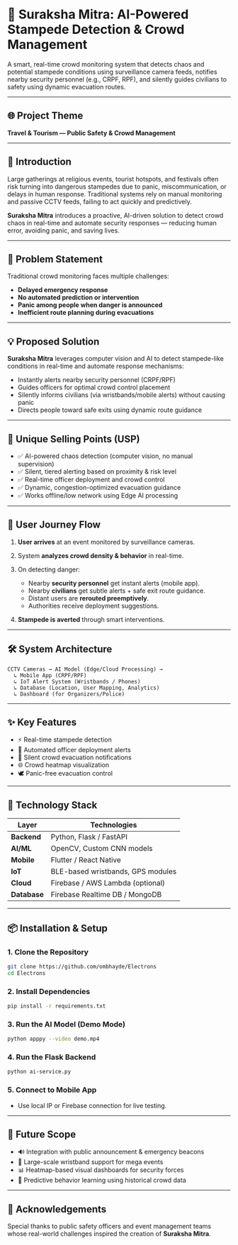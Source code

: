 # 🚨 Suraksha Mitra: AI-Powered Stampede Detection & Crowd Management

A smart, real-time crowd monitoring system that detects chaos and potential stampede conditions using surveillance camera feeds, notifies nearby security personnel (e.g., CRPF, RPF), and silently guides civilians to safety using dynamic evacuation routes.

---

## 🌐 Project Theme

**Travel & Tourism — Public Safety & Crowd Management**

---

## 📖 Introduction

Large gatherings at religious events, tourist hotspots, and festivals often risk turning into dangerous stampedes due to panic, miscommunication, or delays in human response. Traditional systems rely on manual monitoring and passive CCTV feeds, failing to act quickly and predictively.

**Suraksha Mitra** introduces a proactive, AI-driven solution to detect crowd chaos in real-time and automate security responses — reducing human error, avoiding panic, and saving lives.

---

## 🚨 Problem Statement

Traditional crowd monitoring faces multiple challenges:

* **Delayed emergency response**
* **No automated prediction or intervention**
* **Panic among people when danger is announced**
* **Inefficient route planning during evacuations**

---

## 💡 Proposed Solution

**Suraksha Mitra** leverages computer vision and AI to detect stampede-like conditions in real-time and automate response mechanisms:

* Instantly alerts nearby security personnel (CRPF/RPF)
* Guides officers for optimal crowd control placement
* Silently informs civilians (via wristbands/mobile alerts) without causing panic
* Directs people toward safe exits using dynamic route guidance

---

## 🔑 Unique Selling Points (USP)

* ✅ AI-powered chaos detection (computer vision, no manual supervision)
* ✅ Silent, tiered alerting based on proximity & risk level
* ✅ Real-time officer deployment and crowd control
* ✅ Dynamic, congestion-optimized evacuation guidance
* ✅ Works offline/low network using Edge AI processing

---

## 🧭 User Journey Flow

1. **User arrives** at an event monitored by surveillance cameras.
2. System **analyzes crowd density & behavior** in real-time.
3. On detecting danger:

   * Nearby **security personnel** get instant alerts (mobile app).
   * Nearby **civilians** get subtle alerts + safe exit route guidance.
   * Distant users are **rerouted preemptively**.
   * Authorities receive deployment suggestions.
4. **Stampede is averted** through smart interventions.

---

## 🛠️ System Architecture

```
CCTV Cameras → AI Model (Edge/Cloud Processing) →
  ↳ Mobile App (CRPF/RPF)
  ↳ IoT Alert System (Wristbands / Phones)
  ↳ Database (Location, User Mapping, Analytics)
  ↳ Dashboard (for Organizers/Police)
```

---

## ✨ Key Features

* ⚡ Real-time stampede detection
* 🚓 Automated officer deployment alerts
* 📱 Silent crowd evacuation notifications
* 🌐 Crowd heatmap visualization
* 🕊️ Panic-free evacuation control

---

## 🧪 Technology Stack

| Layer        | Technologies                      |
| ------------ | --------------------------------- |
| **Backend**  | Python, Flask / FastAPI           |
| **AI/ML**    | OpenCV, Custom CNN models         |
| **Mobile**   | Flutter / React Native            |
| **IoT**      | BLE-based wristbands, GPS modules |
| **Cloud**    | Firebase / AWS Lambda (optional)  |
| **Database** | Firebase Realtime DB / MongoDB    |

---

## 📦 Installation & Setup

### 1. Clone the Repository

```bash
git clone https://github.com/ombhayde/Electrons
cd Electrons
```

### 2. Install Dependencies

```bash
pip install -r requirements.txt
```

### 3. Run the AI Model (Demo Mode)

```bash
python apppy --video demo.mp4
```

### 4. Run the Flask Backend

```bash
python ai-service.py
```

### 5. Connect to Mobile App

* Use local IP or Firebase connection for live testing.

---

## 🧭 Future Scope

* 🔊 Integration with public announcement & emergency beacons
* 📶 Large-scale wristband support for mega events
* 📊 Heatmap-based visual dashboards for security forces
* 🔮 Predictive behavior learning using historical crowd data


---

## 🙌 Acknowledgements

Special thanks to public safety officers and event management teams whose real-world challenges inspired the creation of **Suraksha Mitra**.
